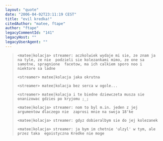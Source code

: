 ```yaml
---
layout: "quote"
date: "2006-04-02T23:11:19 CEST"
title: "evil kredka!"
citedAuthor: "matee, ftape"
author: "ftape"
legacyCommentId: "141"
legacyHost: ""
legacyUserAgent: ""
---
```



<blockquote><tt><p><code>&lt;matee|kolacja&gt; streamer: aczkolwiek wydaje mi sie, ze znam ja na tyle, ze nie  podzieli sie kolezankami mimo, ze one sa samotne, spragnione  facetow, ma ich calkiem sporo noo i niektore sa ladne<br>
&lt;streamer&gt; matee|kolacja jaka okrutna<br>
&lt;streamer&gt; matee|kolacja bez serca w ogole...<br>
&lt;streamer&gt; matee|kolacja i te biedne dziewczeta musza sie onanizowac gdzies po kryjomu ;_;<br>
&lt;matee|kolacja&gt; streamer: nom to byl m.in. jeden z jej argumentow dlaczego nie  zaprosi mnie na swoja 18'ke<br>
&lt;matee|kolacja&gt; streamer: gdyz dobieralbym sie do jej kolezanek<br>
&lt;matee|kolacja&gt; streamer: ja bym im chetnie 'ulzyl' w tym, ale przez taka  egoistyczna Kredke nie moge</code></p></tt></blockquote>
